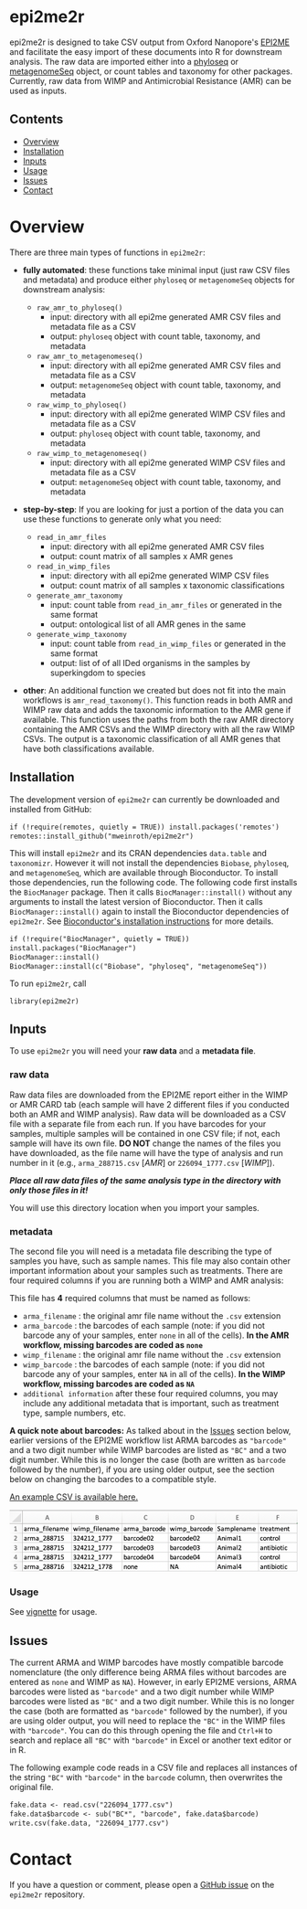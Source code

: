 # epi2me2r

epi2me2r is designed to take CSV output from Oxford Nanopore's [EPI2ME](https://epi2me.nanoporetech.com/) 
and facilitate the easy import of these documents into R for downstream analysis. 
The raw data are imported either into a [phyloseq](https://bioconductor.org/packages/release/bioc/html/phyloseq.html) 
or [metagenomeSeq](https://www.bioconductor.org/packages/release/bioc/html/metagenomeSeq.html) object,
or count tables and taxonomy for other packages. 
Currently, raw data from WIMP and Antimicrobial Resistance (AMR) can be used as inputs. 

## Contents
- [Overview](#Overview)
- [Installation](#Installation)
- [Inputs](#Inputs)
- [Usage](#usage)
- [Issues](#Issues)
- [Contact](#Contact)

# Overview

There are three main types of functions in `epi2me2r`:

- **fully automated**: these functions take minimal input (just raw CSV files and metadata) and produce either `phyloseq` or `metagenomeSeq` objects for downstream analysis:
    - `raw_amr_to_phyloseq()`
        -  input: directory with all epi2me generated AMR CSV files and metadata file as a CSV
        -  output: `phyloseq` object with count table, taxonomy, and metadata
    - `raw_amr_to_metagenomeseq()`
        -  input: directory with all epi2me generated AMR CSV files and metadata file as a CSV
        -  output: `metagenomeSeq` object with count table, taxonomy, and metadata
    - `raw_wimp_to_phyloseq()`
        -  input: directory with all epi2me generated WIMP CSV files and metadata file as a CSV
        -  output: `phyloseq` object with count table, taxonomy, and metadata
    - `raw_wimp_to_metagenomeseq()`
        -  input: directory with all epi2me generated WIMP CSV files and metadata file as a CSV
        -  output: `metagenomeSeq` object with count table, taxonomy, and metadata
        
- **step-by-step**: If you are looking for just a portion of the data you can use these functions to generate only what you need:
    - `read_in_amr_files`
        -  input: directory with all epi2me generated AMR CSV files
        -  output: count matrix of all samples x AMR genes 
    - `read_in_wimp_files`
        - input: directory with all epi2me generated WIMP CSV files
        - output: count matrix of all samples x taxonomic classifications 
    - `generate_amr_taxonomy`
        - input: count table from `read_in_amr_files` or generated in the same format
        - output: ontological list of all AMR genes in the same
    - `generate_wimp_taxonomy`
        - input: count table from `read_in_wimp_files` or generated in the same format
        - output: list of of all IDed organisms in the samples by superkingdom to species

- **other**: An additional function we created but does not fit into the main workflows is `amr_read_taxonomy()`. This function reads in both AMR and WIMP raw data and adds the taxonomic information to the AMR gene if available. This function uses the paths from both the raw AMR directory containing the AMR CSVs and the WIMP directory with all the raw WIMP CSVs. The output is a taxonomic classification of all AMR genes that have both classifications available. 

## Installation

The development version of `epi2me2r` can currently be downloaded and installed from GitHub:

```
if (!require(remotes, quietly = TRUE)) install.packages('remotes')
remotes::install_github("mweinroth/epi2me2r") 
```

This will install `epi2me2r` and its CRAN dependencies `data.table` and `taxonomizr`. However it will not install the dependencies `Biobase`, `phyloseq`, and `metagenomeSeq`, which are available through Bioconductor. To install those dependencies, run the following code. The following code first installs the `BiocManager` package. Then it calls `BiocManager::install()` without any arguments to install the latest version of Bioconductor. Then it calls `BiocManager::install()` again to install the Bioconductor dependencies of `epi2me2r`. See [Bioconductor's installation instructions](https://www.bioconductor.org/install/) for more details.

```
if (!require("BiocManager", quietly = TRUE)) install.packages("BiocManager")
BiocManager::install()
BiocManager::install(c("Biobase", "phyloseq", "metagenomeSeq"))
```

To run `epi2me2r`, call

```
library(epi2me2r)
```

## Inputs

To use `epi2me2r` you will need your **raw data** and a **metadata file**. 

### raw data 

Raw data files are downloaded from the EPI2ME report either in the WIMP or AMR CARD tab 
(each sample will have 2 different files if you conducted both an AMR and WIMP analysis). 
Raw data will be downloaded as a CSV file with a separate file from each run. 
If you have barcodes for your samples, multiple samples will be contained in one CSV file; 
if not, each sample will have its own file. 
**DO NOT** change the names of the files you have downloaded, 
as the file name will have the type of analysis and run number in it 
(e.g., `arma_288715.csv` [_AMR_] or `226094_1777.csv` [_WIMP_]). 

**_Place all raw data files of the same analysis type in the directory with only those files in it!_**

You will use this directory location when you import your samples. 

### metadata

The second file you will need is a metadata file describing the type of samples you have, such as sample names. 
This file may also contain other important information about your samples such as treatments.
There are four required columns if you are running both a WIMP and AMR analysis:

This file has **4** required columns that must be named as follows:

- `arma_filename` : the original amr file name without the `.csv` extension
- `arma_barcode` : the barcodes of each sample (note: if you did not barcode any of your samples, enter `none` in all of the cells). **In the AMR workflow, missing barcodes are coded as `none`**
- `wimp_filename` : the original amr file name without the `.csv` extension
- `wimp_barcode` : the barcodes of each sample (note: if you did not barcode any of your samples, enter `NA` in all of the cells). **In the WIMP workflow, missing barcodes are coded as `NA`**
- `additional information` after these four required columns, you may include any additional metadata that is important, such as treatment type, sample numbers, etc.

**A quick note about barcodes:** As talked about in the [Issues](#Issues) section below, earlier versions of the EPI2ME workflow list ARMA barcodes as `"barcode"` and a two digit number while WIMP barcodes are listed as `"BC"` and a two digit number. While this is no longer the case (both are written as `barcode` followed by the number), if you are using older output, see the section below on changing the barcodes to a compatible style. 

[An example CSV is available here.](https://github.com/mweinroth/epi2me2r/blob/master/inst/extdata/example_metadata.csv)

![First few rows of example CSV](https://github.com/mweinroth/epi2me2r/blob/master/inst/metadata-example.jpg)


### Usage

See [vignette](https://mweinroth.github.io/epi2me2r/articles/epi2me2r-vignette.html) for usage. 

## Issues

The current ARMA and WIMP barcodes have mostly compatible barcode nomenclature (the only difference being ARMA files without barcodes are entered as `none` and WIMP as `NA`). However, in early EPI2ME versions, ARMA barcodes were listed as `"barcode"` and a two digit number while WIMP barcodes were listed as `"BC"` and a two digit number. While this is no longer the case (both are formatted as `"barcode"` followed by the number), if you are using older output, you will need to replace the `"BC"` in the WIMP files with `"barcode"`. You can do this through opening the file and `Ctrl+H` to search and replace all `"BC"` with `"barcode"` in Excel or another text editor or in R.

The following example code reads in a CSV file and replaces all instances of the string `"BC"` with `"barcode"` in the `barcode` column, then overwrites the original file.

```
fake.data <- read.csv("226094_1777.csv") 
fake.data$barcode <- sub("BC*", "barcode", fake.data$barcode) 
write.csv(fake.data, "226094_1777.csv") 
```

# Contact

If you have a question or comment, please open a [GitHub issue](https://github.com/mweinroth/epi2me2r/issues) on the `epi2me2r` repository.

